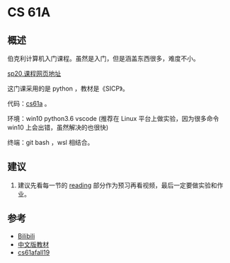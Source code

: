
# CS 61A

## 概述

伯克利计算机入门课程。虽然是入门，但是涵盖东西很多，难度不小。

[sp20,课程网页地址](https://inst.eecs.berkeley.edu/~cs61a/sp20/)

这门课采用的是 python ，教材是《SICP》。

代码：[cs61a](https://github.com/weijiew/cs61a) 。

环境：win10 python3.6 vscode (推荐在 Linux 平台上做实验，因为很多命令 win10 上会出错，虽然解决的也很快) 

终端：git bash ，wsl 相结合。

## 建议

1. 建议先看每一节的 [reading](http://composingprograms.com/) 部分作为预习再看视频，最后一定要做实验和作业。

## 参考

* [Bilibili](https://www.bilibili.com/video/BV1nJ41157p6)
* [中文版教材](https://github.com/wizardforcel/sicp-py-zh)
* [cs61afall19](https://github.com/Tangjacson/cs61)